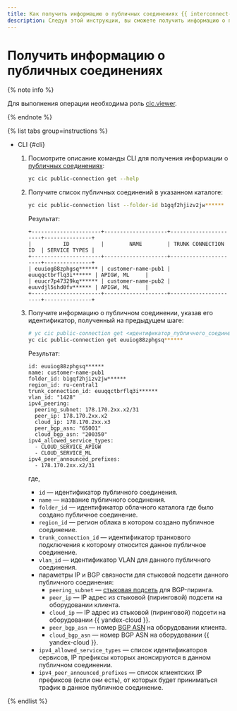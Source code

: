 ```yaml
---
title: Как получить информацию о публичных соединениях {{ interconnect-name }}
description: Следуя этой инструкции, вы сможете получить информацию о публичных соединениях {{ interconnect-name }}.
---
```


# Получить информацию о публичных соединениях



{% note info %}

Для выполнения операции необходима роль [cic.viewer](../security/index.md#cic-viewer).

{% endnote %}

{% list tabs group=instructions %}

- CLI {#cli}

  1. Посмотрите описание команды CLI для получения информации о [публичных соединениях](../concepts/pub-con.md):

      ```bash
      yc cic public-connection get --help
      ```

  1. Получите список публичных соединений в указанном каталоге:

      ```bash
      yc cic public-connection list --folder-id b1gqf2hjizv2jw******
      ```

      Результат:

      ```text
      +----------------------+--------------------+----------------------+---------------+
      |          ID          |        NAME        | TRUNK CONNECTION ID  | SERVICE TYPES |
      +----------------------+--------------------+----------------------+---------------+
      | euuiog88zphgsq****** | customer-name-pub1 | euuqqctbrflq3i****** | APIGW, ML     |
      | euucr7p47329kq****** | customer-name-pub2 | euuvdjl5shd0fv****** | APIGW, ML     |
      +----------------------+--------------------+----------------------+---------------+
      ```

  1. Получите информацию о публичном соединении, указав его идентификатор, полученный на предыдущем шаге:

      ```bash
      # yc cic public-connection get <идентификатор_публичного_соединения>
      yc cic public-connection get euuiog88zphgsq****** 
      ```

      Результат:

      ```text
      id: euuiog88zphgsq******
      name: customer-name-pub1
      folder_id: b1gqf2hjizv2jw******
      region_id: ru-central1
      trunk_connection_id: euuqqctbrflq3i******
      vlan_id: "1428"
      ipv4_peering:
        peering_subnet: 178.170.2xx.x2/31
        peer_ip: 178.170.2xx.x2
        cloud_ip: 178.170.2xx.x3
        peer_bgp_asn: "65001"
        cloud_bgp_asn: "200350"
      ipv4_allowed_service_types:
        - CLOUD_SERVICE_APIGW
        - CLOUD_SERVICE_ML
      ipv4_peer_announced_prefixes:
        - 178.170.2xx.x2/31
      ```

      где,
      * `id` — идентификатор публичного соединения.
      * `name` — название публичного соединения.
      * `folder_id` — идентификатор облачного каталога где было создано публичное соединение.
      * `region_id` — регион облака в котором создано публичное соединение.
      * `trunk_connection_id` — идентификатор транкового подключения к которому относится данное публичное соединение.
      * `vlan_id` — идентификатор VLAN для данного публичного соединения.
      * параметры IP и BGP связности для стыковой подсети данного публичного соединения:
         * `peering_subnet` — [стыковая подсеть](../../interconnect/concepts/pub-con.md#pub-address) для BGP-пиринга.
         * `peer_ip` — IP адрес из стыковой (пиринговой) подсети на оборудовании клиента.
         * `cloud_ip` — IP адрес из стыковой (пиринговой) подсети на оборудовании {{ yandex-cloud }}.
         * `peer_bgp_asn` — номер [BGP ASN](../../interconnect/concepts/priv-con.md#bgp-asn) на оборудовании клиента.
         * `cloud_bgp_asn` — номер BGP ASN на оборудовании {{ yandex-cloud }}.
      * `ipv4_allowed_service_types` — список идентификаторов сервисов, IP префиксы которых анонсируются в данном публичном соединении.
      * `ipv4_peer_announced_prefixes` — список клиентских IP префиксов (если они есть), от которых будет приниматься трафик в данное публичное соединение. 

{% endlist %}

